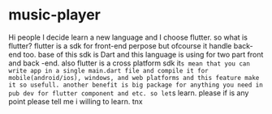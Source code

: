 # music-player
Hi people
I decide learn a new language and I choose flutter. so what is flutter? flutter is a sdk for front-end perpose but ofcourse it handle back-end too.
base of this sdk is Dart and this language is using for two part front and back -end. also flutter is a cross platform sdk it`s mean that you can write app
in a single main.dart file and compile it for mobile(android/ios), windows, and web platforms and this feature make it so usefull. another benefit is big package for anything you need in pub dev for flutter component and etc. so let`s learn.
please if is any point please tell me i willing to learn.
tnx
